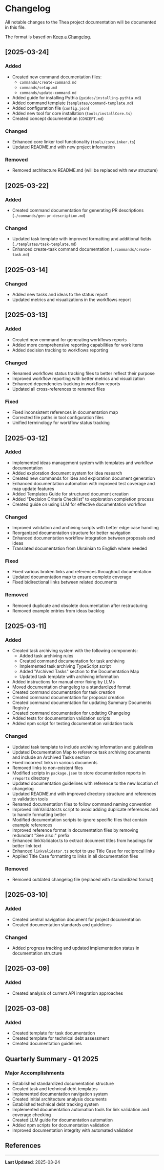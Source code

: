 # Changelog

All notable changes to the Thea project documentation will be documented in this file.

The format is based on [Keep a Changelog](https://keepachangelog.com/en/1.0.0/).

## [2025-03-24]

### Added

- Created new command documentation files:
  - `commands/create-command.md`
  - `commands/setup.md`
  - `commands/update-command.md`
- Added guide for installing Pythia (`guides/installing-pythia.md`)
- Added command template (`templates/command-template.md`)
- Added configuration file (`config.json`)
- Added new tool for core installation (`tools/installCore.ts`)
- Created concept documentation (`CONCEPT.md`)

### Changed

- Enhanced core linker tool functionality (`tools/coreLinker.ts`)
- Updated README.md with new project information

### Removed

- Removed architecture README.md (will be replaced with new structure)

## [2025-03-22]

### Added

- Created command documentation for generating PR descriptions (`./commands/gen-pr-description.md`)

### Changed

- Updated task template with improved formatting and additional fields (`./templates/task-template.md`)
- Enhanced create-task command documentation (`./commands/create-task.md`)

## [2025-03-14]

### Changed

- Added new tasks and ideas to the status report
- Updated metrics and visualizations in the workflows report

## [2025-03-13]

### Added

- Created new command for generating workflows reports
- Added more comprehensive reporting capabilities for work items
- Added decision tracking to workflows reporting

### Changed

- Renamed workflows status tracking files to better reflect their purpose
- Improved workflow reporting with better metrics and visualization
- Enhanced dependencies tracking in workflow reports
- Updated all cross-references to renamed files

### Fixed

- Fixed inconsistent references in documentation map
- Corrected file paths in tool configuration files
- Unified terminology for workflow status tracking

## [2025-03-12]

### Added

- Implemented ideas management system with templates and workflow documentation
- Added exploration document system for idea research
- Created new commands for idea and exploration document generation
- Enhanced documentation automation with improved test coverage and map update features
- Added Templates Guide for structured document creation
- Added "Decision Criteria Checklist" to exploration completion process
- Created guide on using LLM for effective documentation workflow

### Changed

- Improved validation and archiving scripts with better edge case handling
- Reorganized documentation structure for better navigation
- Enhanced documentation workflow integration between proposals and ideas
- Translated documentation from Ukrainian to English where needed

### Fixed

- Fixed various broken links and references throughout documentation
- Updated documentation map to ensure complete coverage
- Fixed bidirectional links between related documents

### Removed

- Removed duplicate and obsolete documentation after restructuring
- Removed example entries from ideas backlog

## [2025-03-11]

### Added

- Created task archiving system with the following components:
  - Added task archiving rules
  - Created command documentation for task archiving
  - Implemented task archiving TypeScript script
  - Added "Archived Tasks" section to the Documentation Map
  - Updated task template with archiving information
- Added instructions for manual error fixing by LLMs
- Moved documentation changelog to a standardized format
- Created command documentation for task creation
- Created command documentation for proposal creation
- Created command documentation for updating Summary Documents Registry
- Created command documentation for updating Changelog
- Added tests for documentation validation scripts
- Added npm script for testing documentation validation tools

### Changed

- Updated task template to include archiving information and guidelines
- Updated Documentation Map to reference task archiving documents and include an Archived Tasks section
- Fixed incorrect links in various documents
- Removed links to non-existent files
- Modified scripts in `package.json` to store documentation reports in `/reports` directory
- Updated documentation guidelines with reference to the new location of changelog
- Updated README.md with improved directory structure and references to validation tools
- Renamed documentation files to follow command naming convention
- Improved linkValidator.ts script to avoid adding duplicate references and to handle formatting better
- Modified documentation scripts to ignore specific files that contain example references
- Improved reference format in documentation files by removing redundant "See also:" prefix
- Enhanced linkValidator.ts to extract document titles from headings for better link text
- Enhanced `linkValidator.ts` script to use Title Case for reciprocal links
- Applied Title Case formatting to links in all documentation files

### Removed

- Removed outdated changelog file (replaced with standardized format)

## [2025-03-10]

### Added

- Created central navigation document for project documentation
- Created documentation standards and guidelines

### Changed

- Added progress tracking and updated implementation status in documentation structure

## [2025-03-09]

### Added

- Created analysis of current API integration approaches

## [2025-03-08]

### Added

- Created template for task documentation
- Created template for technical debt assessment
- Created documentation guidelines

## Quarterly Summary - Q1 2025

### Major Accomplishments

- Established standardized documentation structure
- Created task and technical debt templates
- Implemented documentation navigation system
- Created initial architecture analysis documents
- Established technical debt tracking system
- Implemented documentation automation tools for link validation and coverage checking
- Created LLM guide for documentation automation
- Added npm scripts for documentation validation
- Improved documentation integrity with automated validation

## References

---

**Last Updated**: 2025-03-24
